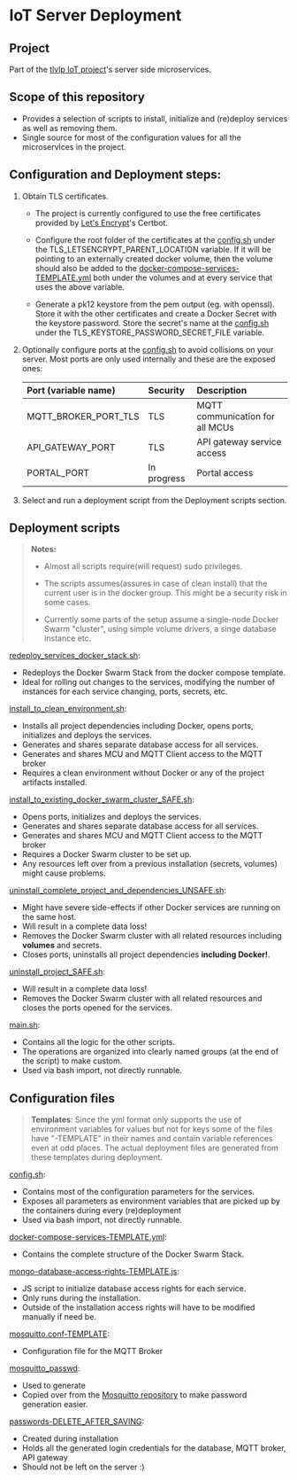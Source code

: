 # IoT Server Deployment

## Project
Part of the [tlvlp IoT project](https://github.com/tlvlp/iot-project-summary)'s server side microservices.

## Scope of this repository
- Provides a selection of scripts to install, initialize and (re)deploy services as well as removing them.
- Single source for most of the configuration values for all the microservices in the project.

## Configuration and Deployment steps:
1. Obtain TLS certificates. 
    - The project is currently configured to use the free certificates provided by 
    [Let's Encrypt](https://letsencrypt.org/)'s Certbot.
    
    - Configure the root folder of the certificates at the [config.sh](config.sh) under the TLS_LETSENCRYPT_PARENT_LOCATION 
    variable. If it will be pointing to an externally created docker volume, then the volume should also be added to the 
    [docker-compose-services-TEMPLATE.yml](config/docker-compose-services-TEMPLATE.yml) both under the volumes and at every 
    service that uses the above variable.
    
    - Generate a pk12 keystore from the pem output (eg. with openssl). Store it with the other certificates and create a Docker Secret
    with the keystore password. Store the secret's name at the [config.sh](config.sh) under the 
    TLS_KEYSTORE_PASSWORD_SECRET_FILE variable.
    
3. Optionally configure ports at the [config.sh](config.sh) to avoid collisions on your server. 
Most ports are only used internally and these are the exposed ones:

    | Port (variable name) | Security | Description|
    | :--- | :--- | :--- |
    | MQTT_BROKER_PORT_TLS | TLS | MQTT communication for all MCUs |
    | API_GATEWAY_PORT | TLS | API gateway service access |
    | PORTAL_PORT | In progress | Portal access |

3. Select and run a deployment script from the Deployment scripts section.

## Deployment scripts
>**Notes:**
>
> - Almost all scripts require(will request) sudo privileges.
>
> - The scripts assumes(assures in case of clean install) that the current user is in the docker group. This might be a 
> security risk in some cases.
>
> - Currently some parts of the setup assume a single-node Docker Swarm "cluster", using simple volume drivers, a singe 
>database instance etc.

[redeploy_services_docker_stack.sh](redeploy_services_docker_stack.sh): 
- Redeploys the Docker Swarm Stack from the docker compose template. 
- Ideal for rolling out changes to the services, modifying the number of instances for each service 
changing, ports, secrets, etc.

[install_to_clean_environment.sh](install_to_clean_environment.sh):
- Installs all project dependencies including Docker, opens ports, initializes and deploys the services.
- Generates and shares separate database access for all services.
- Generates and shares MCU and MQTT Client access to the MQTT broker
- Requires a clean environment without Docker or any of the project artifacts installed.

[install_to_existing_docker_swarm_cluster_SAFE.sh](install_to_existing_docker_swarm_cluster_SAFE.sh):
- Opens ports, initializes and deploys the services.
- Generates and shares separate database access for all services.
- Generates and shares MCU and MQTT Client access to the MQTT broker
- Requires a Docker Swarm cluster to be set up.
- Any resources left over from a previous installation (secrets, volumes) might cause problems.

[uninstall_complete_project_and_dependencies_UNSAFE.sh](uninstall_complete_project_and_dependencies_UNSAFE.sh):
- Might have severe side-effects if other Docker services are running on the same host.
- Will result in a complete data loss!
- Removes the Docker Swarm cluster with all related resources including **volumes** and secrets.
- Closes ports, uninstalls all project dependencies **including Docker!**.

[uninstall_project_SAFE.sh](uninstall_project_SAFE.sh):
- Will result in a complete data loss!
- Removes the Docker Swarm cluster with all related resources and closes the ports opened for the services.

[main.sh](main.sh):
- Contains all the logic for the other scripts.
- The operations are organized into clearly named groups (at the end of the script) to make custom.
- Used via bash import, not directly runnable.


## Configuration files
> **Templates**: Since the yml format only supports the use of environment variables for values but not for keys
some of the files have "-TEMPLATE" in their names and contain variable references even at odd places.
The actual deployment files are generated from these templates during deployment.

[config.sh](config.sh):
- Contains most of the configuration parameters for the services.
- Exposes all parameters as environment variables that are picked up by the containers during every (re)deployment
- Used via bash import, not directly runnable.

[docker-compose-services-TEMPLATE.yml](config/docker-compose-services-TEMPLATE.yml):
- Contains the complete structure of the Docker Swarm Stack.

[mongo-database-access-rights-TEMPLATE.js](config/mongo-database-access-rights-TEMPLATE.js):
- JS script to initialize database access rights for each service. 
- Only runs during the installation.
- Outside of the installation access rights will have to be modified manually if need be.

[mosquitto.conf-TEMPLATE](config/mosquitto.conf-TEMPLATE]):
- Configuration file for the MQTT Broker

[mosquitto_passwd](config/mosquitto_passwd):
- Used to generate
- Copied over from the [Mosquitto repository](https://github.com/eclipse/mosquitto) to make password generation easier.

[passwords-DELETE_AFTER_SAVING](passwords-DELETE_AFTER_SAVING):
- Created during installation
- Holds all the generated login credentials for the database, MQTT broker, API gateway
- Should not be left on the server :)


